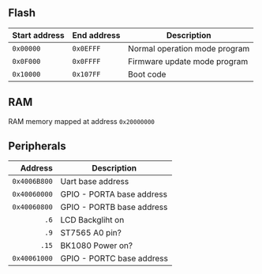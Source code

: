 ## Flash
| Start address | End address | Description                   |
| --            |  --         | --                            |
| `0x00000`     | `0x0EFFF`   | Normal operation mode program |
| `0x0F000`     | `0x0FFFF`   | Firmware update mode program  |
| `0x10000`     | `0x107FF`   | Boot code                     |


## RAM 
RAM memory mapped at address `0x20000000`

## Peripherals 

| Address      | Description                   |
| --:          | --                            |
| `0x4006B800` | Uart base address             |
| `0x40060000` | GPIO - PORTA base address     |
| `0x40060800` | GPIO - PORTB base address     |
|         `.6` | LCD Backgliht on              |
|         `.9` | ST7565 A0 pin?                |
|        `.15` | BK1080 Power on?              |
| `0x40061000` | GPIO - PORTC base address     |



